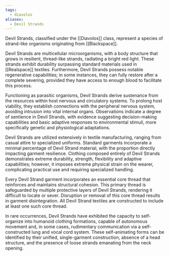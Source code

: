 ```yaml
---
tags:
  - diavolos
aliases:
  - Devil Strands
---
```

Devil Strands, classified under the [[Diavolos]] class, represent a species of strand-like organisms originating from [[Blackspace]].

Devil Strands are multicellular microorganisms, with a body structure that grows in resilient, thread-like strands, radiating a bright red light. These strands exhibit durability surpassing standard materials used in [[Realspace]] textiles. Furthermore, Devil Strands possess notable regenerative capabilities; in some instances, they can fully restore after a complete severing, provided they have access to enough blood to facilitate this process.

Functioning as parasitic organisms, Devil Strands derive sustenance from the resources within host nervous and circulatory systems. To prolong host viability, they establish connections with the peripheral nervous system, avoiding intrusion into vital internal organs. Observations indicate a degree of sentience in Devil Strands, with evidence suggesting decision-making capabilities and basic adaptive responses to environmental stimuli, more specifically genetic and physiological adaptations.

Devil Strands are utilized extensively in textile manufacturing, ranging from casual attire to specialized uniforms. Standard garments incorporate a minimal percentage of Devil Strand material, with the proportion directly impacting garment resilience. Clothing composed entirely of Devil Strands demonstrates extreme durability, strength, flexibility and adaptive capabilities; however, it imposes extreme physical strain on the wearer, complicating practical use and requiring specialized handling.

Every Devil Strand garment incorporates an essential core thread that reinforces and maintains structural cohesion. This primary thread is safeguarded by multiple protective layers of Devil Strands, rendering it difficult to locate or sever. Disruption or removal of this core thread results in garment disintegration. All Devil Strand textiles are constructed to include at least one such core thread.

In rare occurrences, Devil Strands have exhibited the capacity to self-organize into humanoid clothing formations, capable of autonomous movement and, in some cases, rudimentary communication via a self-constructed lung and vocal cord system. These self-animating forms can be identified by their unified, single-garment construction, absence of a head structure, and the presence of loose strands emanating from the neck opening.